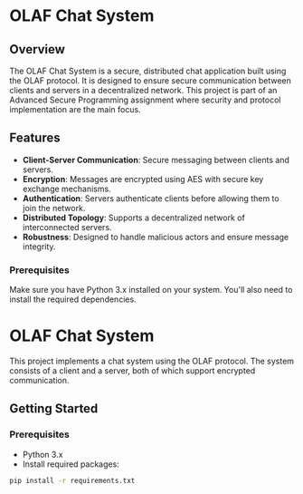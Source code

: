 # OLAF Chat System

## Overview

The OLAF Chat System is a secure, distributed chat application built using the OLAF protocol. It is designed to ensure secure communication between clients and servers in a decentralized network. This project is part of an Advanced Secure Programming assignment where security and protocol implementation are the main focus.

## Features

- **Client-Server Communication**: Secure messaging between clients and servers.
- **Encryption**: Messages are encrypted using AES with secure key exchange mechanisms.
- **Authentication**: Servers authenticate clients before allowing them to join the network.
- **Distributed Topology**: Supports a decentralized network of interconnected servers.
- **Robustness**: Designed to handle malicious actors and ensure message integrity.

### Prerequisites

Make sure you have Python 3.x installed on your system. You'll also need to install the required dependencies.

# OLAF Chat System

This project implements a chat system using the OLAF protocol. The system consists of a client and a server, both of which support encrypted communication.

## Getting Started

### Prerequisites

- Python 3.x
- Install required packages:

```bash
pip install -r requirements.txt

